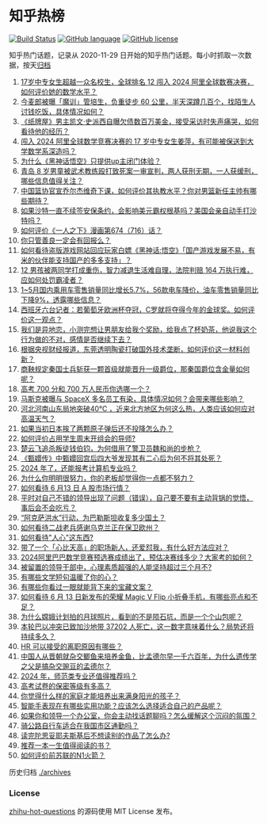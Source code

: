 # 知乎热榜
[![Build Status](https://github.com/ToWeLong/zhihu-hot-questions/workflows/CI/badge.svg)](https://github.com/ToWeLong/zhihu-hot-questions/actions)
[![GitHub language](https://img.shields.io/badge/language-golang-orange.svg)](https://golang.org/)
[![GitHub license](https://img.shields.io/github/license/ToWeLong/zhihu-hot-questions)](https://github.com/ToWeLong/zhihu-hot-questions/blob/main/LICENSE)

知乎热门话题，记录从 2020-11-29 日开始的知乎热门话题。每小时抓取一次数据，按天[归档](./archives)

<!-- BEGIN -->

1. [17岁中专女生超越一众名校生，全球排名 12 闯入 2024 阿里全球数赛决赛，如何评价她的数学水平？](https://www.zhihu.com/question/658799326)
1. [今麦郎被曝「魔训」管培生，负重徒步 60 公里，半天深蹲几百个，找陌生人讨钱吃饭，具体情况如何？](https://www.zhihu.com/question/658813139)
1. [《纸牌屋》男主凯文·史派西自曝欠债数百万美金，接受采访时失声痛哭，如何看待他的经历？](https://www.zhihu.com/question/658743318)
1. [闯入 2024 阿里全球数学竞赛决赛的 17 岁中专女生姜萍，有可能被保送到大学数学系深造吗？](https://www.zhihu.com/question/658830623)
1. [为什么《黑神话悟空》只提供up主闭门体验？](https://www.zhihu.com/question/658762667)
1. [青岛 8 岁男童被武术教练殴打致死案一审宣判，两人获刑无期，一人获缓刑，哪些信息值得关注？](https://www.zhihu.com/question/658793264)
1. [中国篮协官宣乔尔杰维奇下课，如何评价其执教水平？你对男篮新任主帅有哪些期待？](https://www.zhihu.com/question/658834306)
1. [如果沙特一直不续签安保条约，会影响美元霸权根基吗？美国会亲自动手打沙特吗？](https://www.zhihu.com/question/658693399)
1. [如何评价《一人之下》漫画第674（716）话？](https://www.zhihu.com/question/658834748)
1. [你只管善良一定会有回报么？](https://www.zhihu.com/question/658586955)
1. [如何看待盗版游戏网站回应玩家白嫖《黑神话:悟空》「国产游戏发展不易，有米的伙伴能支持国产的多多支持」？](https://www.zhihu.com/question/658718702)
1. [12 男孩被两同学打成重伤，智力减退生活难自理，法院判赔  164  万执行难，应如何处罚霸凌者？](https://www.zhihu.com/question/658733788)
1. [1~5月国内乘用车零售销量同比增长5.7%，56款电车降价，油车零售销量同比下降9%，透露哪些信息？](https://www.zhihu.com/question/658702557)
1. [西班牙六台记者：若葡萄牙欧洲杯夺冠，C罗就将夺得今年的金球奖。如何评价这一观点？](https://www.zhihu.com/question/658758809)
1. [我们是异地恋，小测完想让男朋友给我个奖励，给我点了杯奶茶，他说我这个行为做的不对，感情是否继续下去？](https://www.zhihu.com/question/658701646)
1. [根据央视财经报道，东莞透明陶瓷打破国外技术垄断，如何评价这一材料创新？](https://www.zhihu.com/question/658649812)
1. [商鞅规定秦国士兵斩获一颗首级就能晋升一级爵位，那秦国爵位含金量如何呢？](https://www.zhihu.com/question/496849164)
1. [高考 700 分和 700 万人民币你选哪一个？](https://www.zhihu.com/question/656599498)
1. [马斯克被曝与 SpaceX 多名员工有染，具体情况如何？会带来哪些影响？](https://www.zhihu.com/question/658747804)
1. [河北河南山东局地突破40℃ ，近来北方地区为何这么热，人类应该如何应对高温天气？](https://www.zhihu.com/question/658699854)
1. [如果当初日本挨了两颗原子弹后还不投降怎么办？](https://www.zhihu.com/question/658272446)
1. [如何评价占用学生周末开组会的导师?](https://www.zhihu.com/question/658169099)
1. [楚云飞追杀叛徒钱伯钧，为何借用了警卫员魏和尚的步枪？](https://www.zhihu.com/question/626781063)
1. [《甄嬛传》中甄嬛回宫后四大爷发现其有二心后为何不将其处死？](https://www.zhihu.com/question/657384589)
1. [2024 年了，还能报考计算机专业吗？](https://www.zhihu.com/question/658583821)
1. [为什么你明明很努力，你的老板却觉得你一点都不努力？](https://www.zhihu.com/question/658454508)
1. [如何看待 6 月13 日 A 股市场行情？](https://www.zhihu.com/question/658789049)
1. [平时对自己不错的领导出现了问题（错误），自己要不要有主动背锅的觉悟，事后会不会吃亏？](https://www.zhihu.com/question/658532700)
1. [“阿克萨洪水”行动，为巴勒斯坦收复多少国土？](https://www.zhihu.com/question/653349992)
1. [如何看待二战老兵感谢乌克兰正在保卫欧州？](https://www.zhihu.com/question/658412493)
1. [如何看待"人心"这东西?](https://www.zhihu.com/question/329129399)
1. [带了一个「心比天高」的职场新人，还爱怼我，有什么好方法应对？](https://www.zhihu.com/question/658504391)
1. [2024阿里巴巴数学竞赛预选赛成绩出了，预估决赛线多少？大家考的如何？](https://www.zhihu.com/question/658303248)
1. [被留置的领导干部中，心理素质超强的人能坚持超过三个月不?](https://www.zhihu.com/question/658545962)
1. [有哪些文学短句温暖了你的心？](https://www.zhihu.com/question/658760322)
1. [有哪些你看过一眼就能背下来的宝藏文案？](https://www.zhihu.com/question/656538053)
1. [如何看待 6 月 13 日新发布的荣耀 Magic V Flip 小折叠手机，有哪些亮点和不足？](https://www.zhihu.com/question/658718634)
1. [为什么嫦娥计划拍的月球照片，看到的不是陨石坑，而是一个个山包呢？](https://www.zhihu.com/question/658758034)
1. [本轮巴以冲突已致加沙地带 37202 人死亡，这一数字意味着什么？局势还将持续多久？](https://www.zhihu.com/question/658751859)
1. [HR 可以接受的离职原因有哪些？](https://www.zhihu.com/question/658595390)
1. [中国人从晋朝就杂交鲫鱼来培养金鱼，比孟德尔早一千六百年，为什么遗传学之父是搞杂交豌豆的孟德尔？](https://www.zhihu.com/question/658510842)
1. [2024 年，师范类专业还值得推荐吗？](https://www.zhihu.com/question/656737851)
1. [高考试卷的保密等级有多高？](https://www.zhihu.com/question/657827882)
1. [你觉得什么样的家庭才能培养出来满身阳光的孩子？](https://www.zhihu.com/question/657978485)
1. [智能手表现在有哪些实用功能？应该怎么选择适合自己的产品呢？](https://www.zhihu.com/question/658082560)
1. [如果你和领导一个办公室，你会主动找话题聊吗？怎么缓解这个沉闷的氛围？](https://www.zhihu.com/question/657977536)
1. [骑公路自行车适合在我国市区通勤吗？](https://www.zhihu.com/question/658729751)
1. [读完陀思妥耶夫斯基后不想读别的作品了怎么办?](https://www.zhihu.com/question/656224111)
1. [推荐一本一生值得阅读的书？](https://www.zhihu.com/question/638955865)
1. [如何评价前苏联的N1火箭？](https://www.zhihu.com/question/25869462)

<!-- END -->

历史归档 [./archives](./archives)


### License
[zhihu-hot-questions](https://github.com/towelong/zhihu-hot-questions) 的源码使用 MIT License 发布。